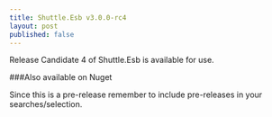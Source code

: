 ```yaml
---
title: Shuttle.Esb v3.0.0-rc4
layout: post
published: false
---
```


Release Candidate 4 of Shuttle.Esb is available for use.

###Also available on Nuget

Since this is a pre-release remember to include pre-releases in your searches/selection.